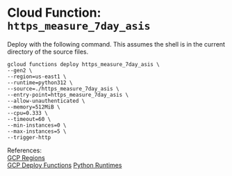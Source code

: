 # Cloud Function: `https_measure_7day_asis`  

Deploy with the following command. This assumes the shell is in the current directory of the source files.  

```
gcloud functions deploy https_measure_7day_asis \
--gen2 \
--region=us-east1 \
--runtime=python312 \
--source=./https_measure_7day_asis \
--entry-point=https_measure_7day_asis \
--allow-unauthenticated \
--memory=512MiB \
--cpu=0.333 \
--timeout=60 \
--min-instances=0 \
--max-instances=5 \
--trigger-http

```  

References:  
[GCP Regions](https://cloud.google.com/functions/docs/locations#tier_1_pricing)  
[GCP Deploy Functions](https://cloud.google.com/functions/docs/tutorials/http#deploying_the_function)
[Python Runtimes](https://cloud.google.com/functions/docs/concepts/execution-environment#python)